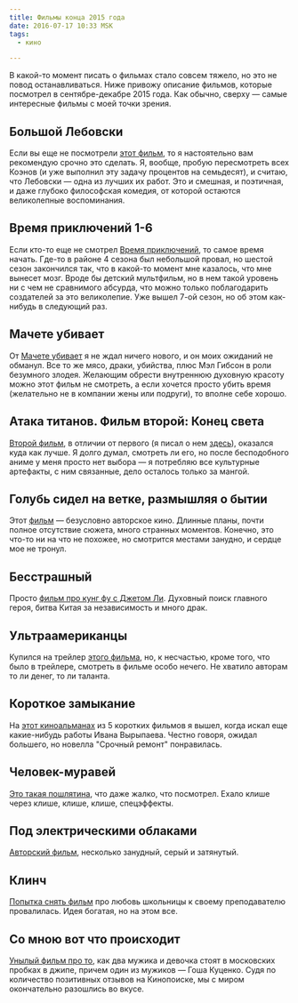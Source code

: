 ```yaml
---
title: Фильмы конца 2015 года
date: 2016-07-17 10:33 MSK
tags:
  - кино

---
```


В какой-то момент писать о фильмах стало совсем тяжело, но это не повод останавливаться.
Ниже привожу описание фильмов, которые посмотрел в сентябре-декабре 2015 года. Как обычно, сверху — самые интересные
фильмы с моей точки зрения.

<!-- more -->

## Большой Лебовски

Если вы еще не посмотрели [этот фильм](https://www.kinopoisk.ru/film/555/), то я настоятельно вам рекомендую срочно это
сделать. Я, вообще, пробую пересмотреть всех Коэнов (и уже выполнил эту задачу процентов на семьдесят), и считаю, что
Лебовски — одна из лучших их работ. Это и смешная, и поэтичная, и даже глубоко философская комедия, от которой остаются
великолепные воспоминания.

## Время приключений 1-6

Если кто-то еще не смотрел [Время приключений](https://www.kinopoisk.ru/film/602284/), то самое время начать. Где-то в
районе 4 сезона был небольшой провал, но шестой сезон закончился так, что в какой-то момент мне казалось, что мне
вынесет мозг. Вроде бы детский мультфильм, но в нем такой уровень ни с чем не сравнимого абсурда, что можно только
поблагодарить создателей за это великолепие. Уже вышел 7-ой сезон, но об этом как-нибудь в следующий раз.

## Мачете убивает

От [Мачете убивает](https://www.kinopoisk.ru/film/601022/) я не ждал ничего нового, и он моих ожиданий не обманул. Все
то же мясо, драки, убийства, плюс Мэл Гибсон в роли безумного злодея. Желающим обрести внутреннюю духовную красоту можно
этот фильм не смотреть, а если хочется просто убить время (желательно не в компании жены или подруги), то вполне себе
хорошо.

## Атака титанов. Фильм второй: Конец света
[Второй фильм](https://www.kinopoisk.ru/film/888854/), в отличии от первого
(я писал о нем [здесь](http://evtuhovich.ru/life/2015/09/09/cinema-again/)), оказался куда как лучше. Я долго думал,
смотреть ли его, но после бесподобного аниме у меня просто нет выбора — я потребляю все культурные артефакты, с ним
связанные, дело осталось только за мангой.

## Голубь сидел на ветке, размышляя о бытии

Этот [фильм](https://www.kinopoisk.ru/film/634473/) — безусловно авторское кино. Длинные планы, почти полное отсутствие
сюжета, много странных моментов. Конечно, это что-то ни на что не похожее, но смотрится местами занудно, и сердце мое не
тронул.

## Бесстрашный

Просто [фильм про кунг фу с Джетом Ли](https://www.kinopoisk.ru/film/102161/). Духовный поиск главного героя, битва
Китая за независимость и много драк.

## Ультраамериканцы

Купился на трейлер [этого фильма](https://www.kinopoisk.ru/film/807399/), но, к несчастью, кроме того, что было в
трейлере, смотреть в фильме особо нечего. Не хватило авторам то ли денег, то ли таланта.

## Короткое замыкание

На [этот киноальманах](https://www.kinopoisk.ru/film/466999/) из 5 коротких фильмов я вышел, когда искал еще
какие-нибудь работы Ивана Вырыпаева. Честно говоря, ожидал большего, но новелла "Срочный ремонт" понравилась.

## Человек-муравей

[Это такая пошлятина](https://www.kinopoisk.ru/film/195496/), что даже жалко, что посмотрел. Ехало клише через клише,
клише, клише, спецэффекты.

## Под электрическими облаками

[Авторский фильм](https://www.kinopoisk.ru/film/669489/), несколько занудный, серый и затянутый.

## Клинч

[Попытка снять фильм](https://www.kinopoisk.ru/film/840020/) про любовь школьницы к своему преподавателю провалилась.
Идея богатая, но на этом все.

## Со мною вот что происходит

[Унылый фильм про то](https://www.kinopoisk.ru/film/659909/), как два мужика и девочка стоят в московских пробках в джипе,
причем один из мужиков — Гоша Куценко. Судя по количество позитивных отзывов на Кинопоиске, мы с миром окончательно
разошлись во вкусе.

